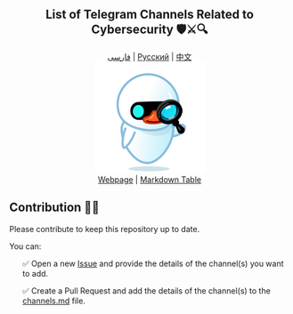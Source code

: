 <div align="center">
  <h2>List of Telegram Channels Related to Cybersecurity 🛡️⚔️🔍</h2>
</div>
<div align="center">
  <a href="README-fa.md">فارسی</a> | 
  <a href="README-ru.md">Русский</a> | 
  <a href="README-zh.md">中文</a>
</div>

<div align="center">
  <img src="../src/assets/icon.png" width="200" height="200" alt="Icon">
</div>

<div align="center">
  <a href="https://mehrazino.github.io/tg-cybersec/">Webpage</a> |
  <a href="./src/data/channels.md">Markdown Table</a>
</div>

## Contribution 🤝🔄

 Please contribute to keep this repository up to date.

You can:

<ul>
  <p>✅ Open a new <a href="https://github.com/mehrazino/tg-cybersec/issues/new">Issue</a> and provide the details of the channel(s) you want to add.</p>
  <p>✅ Create a Pull Request and add the details of the channel(s) to the <a href="../src/data/channels.md">channels.md</a> file.</p>
</ul>
